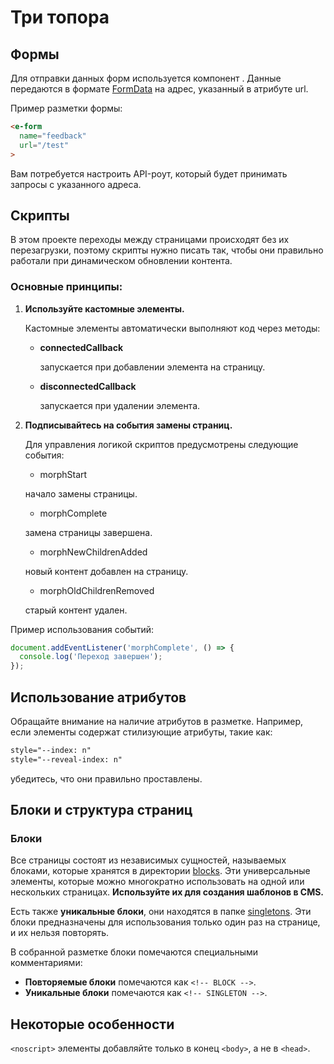 # Три топора

## Формы

Для отправки данных форм используется компонент <e-form>. Данные передаются в формате [FormData](https://developer.mozilla.org/en-US/docs/Web/API/FormData) на адрес, указанный в атрибуте url.

Пример разметки формы:

```html
<e-form
  name="feedback"
  url="/test"
>
```

Вам потребуется настроить API-роут, который будет принимать запросы с указанного адреса.

## Скрипты

В этом проекте переходы между страницами происходят без их перезагрузки, поэтому скрипты нужно писать так, чтобы они правильно работали при динамическом обновлении контента.

### Основные принципы:

1. **Используйте кастомные элементы.**

    Кастомные элементы автоматически выполняют код через методы:

    - **connectedCallback** 

      запускается при добавлении элемента на страницу.

    - **disconnectedCallback** 

      запускается при удалении элемента.

2. **Подписывайтесь на события замены страниц.**

    Для управления логикой скриптов предусмотрены следующие события:

    - morphStart

     начало замены страницы.

    - morphComplete

     замена страницы завершена.

    - morphNewChildrenAdded

     новый контент добавлен на страницу.

    - morphOldChildrenRemoved

     старый контент удален.

Пример использования событий:

```ts
document.addEventListener('morphComplete', () => {
  console.log('Переход завершен');
});
```

## Использование атрибутов

Обращайте внимание на наличие атрибутов в разметке. Например, если элементы содержат стилизующие атрибуты, такие как:

```html
style="--index: n"
style="--reveal-index: n"
```

убедитесь, что они правильно проставлены.

## Блоки и структура страниц

### Блоки

Все страницы состоят из независимых сущностей, называемых блоками, которые хранятся в директории [blocks](/src/blocks/). Эти универсальные элементы, которые можно многократно использовать на одной или нескольких страницах. **Используйте их для создания шаблонов в CMS.**

Есть также **уникальные блоки**, они находятся в папке [singletons](/src/singletons/). Эти блоки предназначены для использования только один раз на странице, и их нельзя повторять.

В собранной разметке блоки помечаются специальными комментариями:

- **Повторяемые блоки** помечаются как `<!-- BLOCK -->`.
- **Уникальные блоки** помечаются как `<!-- SINGLETON -->`.

## Некоторые особенности

`<noscript>` элементы добавляйте только в конец `<body>`, а не в `<head>`.